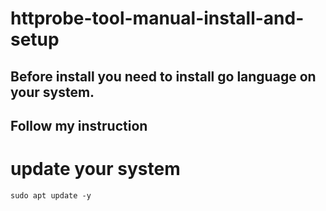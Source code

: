 # httprobe-tool-manual-install-and-setup
## Before install you need to install go language on your system.
## Follow my instruction

# update your system
    sudo apt update -y
